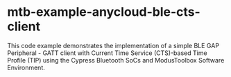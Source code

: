 # mtb-example-anycloud-ble-cts-client
This code example demonstrates the implementation of a simple BLE GAP Peripheral - GATT client with Current Time Service (CTS)-based Time Profile (TIP) using the Cypress Bluetooth SoCs and ModusToolbox Software Environment.
